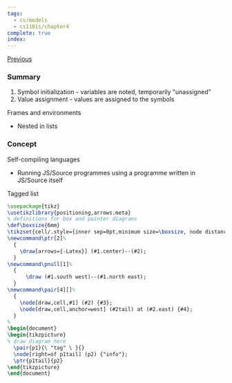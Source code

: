```yaml
---
tags:
  - cs/models
  - cs1101s/chapter4
complete: true
index:
---
```

[Previous](/labyrinth/notes/cs/cs1101s/memoization)
### Summary
1. Symbol initialization - variables are noted, temporarily "unassigned"
2. Value assignment - values are assigned to the symbols

Frames and environments
- Nested in lists
### Concept
Self-compiling languages
- Running JS/Source programmes using a programme written in JS/Source itself 

Tagged list
```tikz
\usepackage{tikz}
\usetikzlibrary{positioning,arrows.meta}
% definitions for box and pointer diagrams
\def\boxsize{6mm}
\tikzset{cell/.style={inner sep=0pt,minimum size=\boxsize, node distance=2em and 3.5em}}
\newcommand\ptr[2]%
  {
    \draw[arrows={-Latex}] (#1.center)--(#2);
  }
\newcommand\pnull[1]%
  {
      \draw (#1.south west)--(#1.north east);
  }
\newcommand\pair[4][]%
  {
    \node[draw,cell,#1] (#2) {#3};
    \node[draw,cell,anchor=west] (#2tail) at (#2.east) {#4};
  }
% 
\begin{document}
\begin{tikzpicture}
% draw diagram here
  \pair{p1}{\ "tag" \ }{}
  \node[right=of p1tail] (p2) {"info"};
  \ptr{p1tail}{p2}
\end{tikzpicture}
\end{document}
```